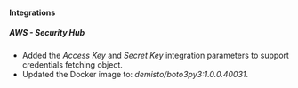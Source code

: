 
#### Integrations
##### AWS - Security Hub
- Added the *Access Key* and *Secret Key* integration parameters to support credentials fetching object.
- Updated the Docker image to: *demisto/boto3py3:1.0.0.40031*.
